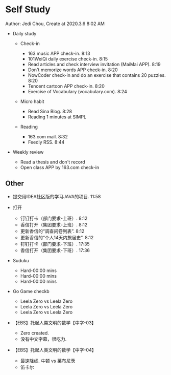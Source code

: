 # Self Study

Author: Jedi Chou, Create at 2020.3.6 8:02 AM

* Daily study
  * Check-in
    * 163 music APP check-in. 8:13
    * 101WeiQi daily exercise check-in. 8:15
    * Read articles and check interview invitation (MaiMai APP). 8:19
    * Don't memorize words APP check-in. 8:20
    * NowCoder check-in and do an exercise that contains 20 puzzles. 8:20
    * Tencent cartoon APP check-in. 8:20
    * Exercise of Vocabulary (vocabulary.com). 8:24

  * Micro habit
    * Read Sina Blog. 8:28
    * Reading 1 minutes at SIMPL

  * Reading
    * 163.com mail. 8:32
    * Feedly RSS. 8:44

* Weekly review
  * Read a thesis and don't record
  * Open class APP by 163.com check-in

## Other

* 提交用IDEA社区版的学习JAVA的项目. 11:58

* 打开
  * 钉钉打卡（部门要求-上班）. 8:12
  * 香信打开（集团要求-上班）. 8:12
  * 更新香信的“调查问卷列表”. 8:12
  * 更新香信的“个人14天内旅居史”. 8:12
  * 钉钉打卡（部门要求-下班）. 17:35
  * 香信打开（集团要求-下班）. 17:36

* Suduku
  * Hard-00:00 mins
  * Hard-00:00 mins
  * Hard-00:00 mins

* Go Game checkb
  * Leela Zero vs Leela Zero
  * Leela Zero vs Leela Zero
  * Leela Zero vs Leela Zero

* 【EBS】托起人类文明的数学【中字-03】
  * Zero created.
  * 没有中文字幕，很吃力.

* 【EBS】托起人类文明的数学【中字-04】
  * 最速降线. 牛顿 vs 莱布尼茨
  * 笛卡尔
